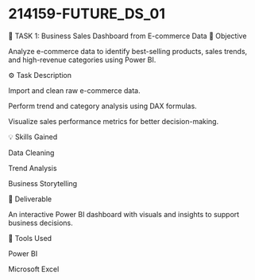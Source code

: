 # 214159-FUTURE_DS_01
🧩 TASK 1: Business Sales Dashboard from E-commerce Data
📝 Objective

Analyze e-commerce data to identify best-selling products, sales trends, and high-revenue categories using Power BI.

⚙️ Task Description

Import and clean raw e-commerce data.

Perform trend and category analysis using DAX formulas.

Visualize sales performance metrics for better decision-making.

💡 Skills Gained

Data Cleaning

Trend Analysis

Business Storytelling

🧠 Deliverable

An interactive Power BI dashboard with visuals and insights to support business decisions.

🧰 Tools Used

Power BI

Microsoft Excel
